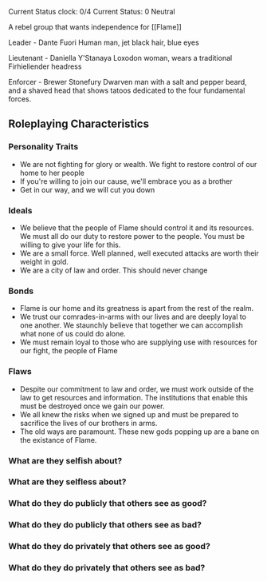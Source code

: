 Current Status clock: 0/4
Current Status: 0 Neutral

A rebel group that wants independence for [[Flame]]

Leader - Dante Fuori
Human man, jet black hair, blue eyes

Lieutenant - Daniella Y'Stanaya
Loxodon woman, wears a traditional Firhieliender headress

Enforcer - Brewer Stonefury
Dwarven man with a salt and pepper beard, and a shaved head that shows tatoos dedicated to the four fundamental forces.

## Roleplaying Characteristics

### Personality Traits
- We are not fighting for glory or wealth. We fight to restore control of our home to her people
- If you're willing to join our cause, we'll embrace you as a brother
- Get in our way, and we will cut you down

### Ideals
-  We believe that the people of Flame should control it and its resources. We must all do our duty to restore power to the people. You must be willing to give your life for this.
- We are a small force. Well planned, well executed attacks are worth their weight in gold.
- We are a city of law and order. This should never change

### Bonds
- Flame is our home and its greatness is apart from the rest of the realm. 
- We trust our comrades-in-arms with our lives and are deeply loyal to one another. We staunchly believe that together we can accomplish what none of us could do alone.
- We must remain loyal to those who are supplying use with resources for our fight, the people of Flame

### Flaws

- Despite our commitment to law and order, we must work outside of the law to get resources and information. The institutions that enable this must be destroyed once we gain our power.
- We all knew the risks when we signed up and must be prepared to sacrifice the lives of our brothers in arms.
- The old ways are paramount. These new gods popping up are a bane on the existance of Flame.

### What are they selfish about?

### What are they selfless about?

### What do they do publicly that others see as good?

### What do they do publicly that others see as bad?

### What do they do privately that others see as good?

### What do they do privately that others see as bad?